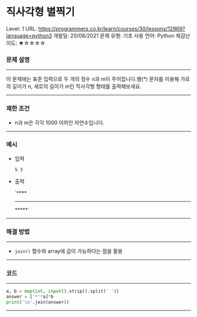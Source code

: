 # 직사각형 별찍기

Level: 1
URL: https://programmers.co.kr/learn/courses/30/lessons/12969?language=python3
개발일: 20/08/2021
문제 유형: 기초
사용 언어: Python
체감난이도: ★☆☆☆☆

### 문제 설명

---

이 문제에는 표준 입력으로 두 개의 정수 n과 m이 주어집니다.별(*) 문자를 이용해 가로의 길이가 n, 세로의 길이가 m인 직사각형 형태를 출력해보세요.

---

### 제한 조건

- n과 m은 각각 1000 이하인 자연수입니다.

---

### 예시

- 입력

    `5 3`

- 출력

    `****
    *****
    *****`

---

### 해결 방법

---

- `join()` 함수와 array에 곱이 가능하다는 점을 활용

---

### 코드

---

```python
a, b = map(int, input().strip().split(' '))
answer = ['*'*a]*b
print('\n'.join(answer))
```

---